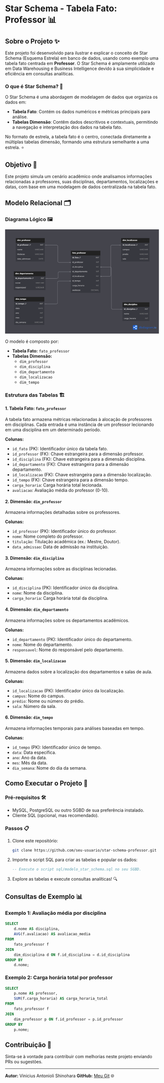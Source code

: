 # Star Schema - Tabela Fato: Professor 📊

## Sobre o Projeto ✨
Este projeto foi desenvolvido para ilustrar e explicar o conceito de Star Schema (Esquema Estrela) em banco de dados, usando como exemplo uma tabela fato centrada em **Professor**. O Star Schema é amplamente utilizado em Data Warehousing e Business Intelligence devido à sua simplicidade e eficiência em consultas analíticas.

### O que é Star Schema? 🌟
O Star Schema é uma abordagem de modelagem de dados que organiza os dados em:

- **Tabela Fato**: Contém os dados numéricos e métricas principais para análise.
- **Tabelas Dimensão**: Contêm dados descritivos e contextuais, permitindo a navegação e interpretação dos dados na tabela fato.

No formato de estrela, a tabela fato é o centro, conectada diretamente a múltiplas tabelas dimensão, formando uma estrutura semelhante a uma estrela. ⭐

## Objetivo 🎯
Este projeto simula um cenário acadêmico onde analisamos informações relacionadas a professores, suas disciplinas, departamentos, localizações e datas, com base em uma modelagem de dados centralizada na tabela fato.

## Modelo Relacional 🗂️
### Diagrama Lógico 🖼️
![Modelo Star Schema](StarSchema.PNG)

O modelo é composto por:

- **Tabela Fato:** `fato_professor`
- **Tabelas Dimensão:**
  - `dim_professor`
  - `dim_disciplina`
  - `dim_departamento`
  - `dim_localizacao`
  - `dim_tempo`

### Estrutura das Tabelas 🏗️
#### 1. Tabela Fato: `fato_professor`
A tabela fato armazena métricas relacionadas à alocação de professores em disciplinas. Cada entrada é uma instância de um professor lecionando em uma disciplina em um determinado período.

**Colunas:**
- `id_fato` (PK): Identificador único da tabela fato.
- `id_professor` (FK): Chave estrangeira para a dimensão professor.
- `id_disciplina` (FK): Chave estrangeira para a dimensão disciplina.
- `id_departamento` (FK): Chave estrangeira para a dimensão departamento.
- `id_localizacao` (FK): Chave estrangeira para a dimensão localização.
- `id_tempo` (FK): Chave estrangeira para a dimensão tempo.
- `carga_horaria`: Carga horária total lecionada.
- `avaliacao`: Avaliação média do professor (0-10).

#### 2. Dimensão: `dim_professor`
Armazena informações detalhadas sobre os professores.

**Colunas:**
- `id_professor` (PK): Identificador único do professor.
- `nome`: Nome completo do professor.
- `titulação`: Titulação acadêmica (ex.: Mestre, Doutor).
- `data_admissao`: Data de admissão na instituição.

#### 3. Dimensão: `dim_disciplina`
Armazena informações sobre as disciplinas lecionadas.

**Colunas:**
- `id_disciplina` (PK): Identificador único da disciplina.
- `nome`: Nome da disciplina.
- `carga_horaria`: Carga horária total da disciplina.

#### 4. Dimensão: `dim_departamento`
Armazena informações sobre os departamentos acadêmicos.

**Colunas:**
- `id_departamento` (PK): Identificador único do departamento.
- `nome`: Nome do departamento.
- `responsavel`: Nome do responsável pelo departamento.

#### 5. Dimensão: `dim_localizacao`
Armazena dados sobre a localização dos departamentos e salas de aula.

**Colunas:**
- `id_localizacao` (PK): Identificador único da localização.
- `campus`: Nome do campus.
- `prédio`: Nome ou número do prédio.
- `sala`: Número da sala.

#### 6. Dimensão: `dim_tempo`
Armazena informações temporais para análises baseadas em tempo.

**Colunas:**
- `id_tempo` (PK): Identificador único de tempo.
- `data`: Data específica.
- `ano`: Ano da data.
- `mes`: Mês da data.
- `dia_semana`: Nome do dia da semana.

## Como Executar o Projeto 🚀

### Pré-requisitos 🛠️
- MySQL, PostgreSQL ou outro SGBD de sua preferência instalado.
- Cliente SQL (opcional, mas recomendado).

### Passos 📋
1. Clone este repositório:
   ```bash
   git clone https://github.com/seu-usuario/star-schema-professor.git
   ```
2. Importe o script SQL para criar as tabelas e popular os dados:
   ```sql
   -- Execute o script sql/modelo_star_schema.sql no seu SGBD.
   ```
3. Explore as tabelas e execute consultas analíticas! 🔍

## Consultas de Exemplo 📊
### Exemplo 1: Avaliação média por disciplina
```sql
SELECT 
    d.nome AS disciplina,
    AVG(f.avaliacao) AS avaliacao_media
FROM 
    fato_professor f
JOIN 
    dim_disciplina d ON f.id_disciplina = d.id_disciplina
GROUP BY 
    d.nome;
```

### Exemplo 2: Carga horária total por professor
```sql
SELECT 
    p.nome AS professor,
    SUM(f.carga_horaria) AS carga_horaria_total
FROM 
    fato_professor f
JOIN 
    dim_professor p ON f.id_professor = p.id_professor
GROUP BY 
    p.nome;
```

## Contribuição 🤝
Sinta-se à vontade para contribuir com melhorias neste projeto enviando PRs ou sugestões.

---
**Autor:** Vinicius Antonioli Shinohara
**GitHub:** [Meu Git](https://github.com/Vinimax0070) 🌐
